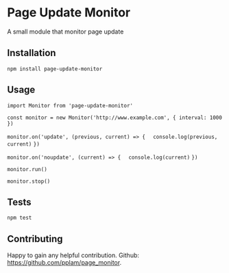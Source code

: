 Page Update Monitor
==========

A small module that monitor page update

## Installation

  `npm install page-update-monitor`

## Usage

  `import Monitor from 'page-update-monitor'`

  `const monitor = new Monitor('http://www.example.com', { interval: 1000 })`

  `monitor.on('update', (previous, current) => {`
  `  console.log(previous, current)`
  `})`

  `monitor.on('noupdate', (current) => {`
  `  console.log(current)`
  `})`

  `monitor.run()`

  `monitor.stop()`

## Tests

  `npm test`

## Contributing

  Happy to gain any helpful contribution. Github: https://github.com/pplam/page_monitor.
